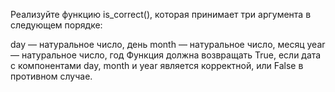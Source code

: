 Реализуйте функцию is_correct(), которая принимает три аргумента в следующем порядке:

day — натуральное число, день
month — натуральное число, месяц
year — натуральное число, год
Функция должна возвращать True, если дата с компонентами day, month и year является корректной, или False в противном случае.
